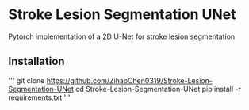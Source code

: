 # Stroke Lesion Segmentation UNet
Pytorch implementation of a 2D U-Net for stroke lesion segmentation

## Installation
'''
git clone https://github.com/ZihaoChen0319/Stroke-Lesion-Segmentation-UNet
cd Stroke-Lesion-Segmentation-UNet
pip install -r requirements.txt
'''
